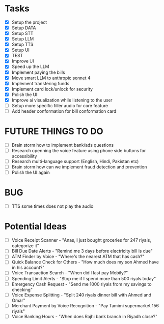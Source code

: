 # Tasks

-   [x] Setup the project
-   [x] Setup DATA
-   [x] Setup STT
-   [x] Setup LLM
-   [x] Setup TTS
-   [x] Setup UI
-   [x] TEST
-   [x] Improve UI
-   [x] Speed up the LLM
-   [x] Implement paying the bills
-   [x] Move smart LLM to anthropic sonnet 4
-   [x] Implement transfering funds
-   [x] Implement card lock/unlock for security
-   [x] Polish the UI
-   [x] Improve ai visualization while listening to the user
-   [ ] Setup more specific filler audio for core feature
-   [ ] Add header conformation for bill conformation card

# FUTURE THINGS TO DO

-   [ ] Brain storm how to implement bank/ads questions
-   [ ] Research openning the voice feature using phone side buttons for accessibility
-   [ ] Research multi-language support (English, Hindi, Pakistan etc)
-   [ ] Brain storm how can we implement fraud detection and prevention
-   [ ] Polish the UI again

# BUG

-   [ ] TTS some times does not play the audio

# Potential Ideas

-   [ ] Voice Receipt Scanner - "Anas, I just bought groceries for 247 riyals, categorize it"
-   [ ] Bill Due Date Alerts - "Remind me 3 days before electricity bill is due"
-   [ ] ATM Finder by Voice - "Where's the nearest ATM that has cash?"
-   [ ] Quick Balance Check for Others - "How much does my son Ahmed have in his account?"
-   [ ] Voice Transaction Search - "When did I last pay Mobily?"
-   [ ] Spending Limit Alerts - "Stop me if I spend more than 500 riyals today"
-   [ ] Emergency Cash Request - "Send me 1000 riyals from my savings to checking"
-   [ ] Voice Expense Splitting - "Split 240 riyals dinner bill with Ahmed and Omar"
-   [ ] Merchant Payment by Voice Recognition - "Pay Tamimi supermarket 156 riyals"
-   [ ] Voice Banking Hours - "When does Rajhi bank branch in Riyadh close?"
